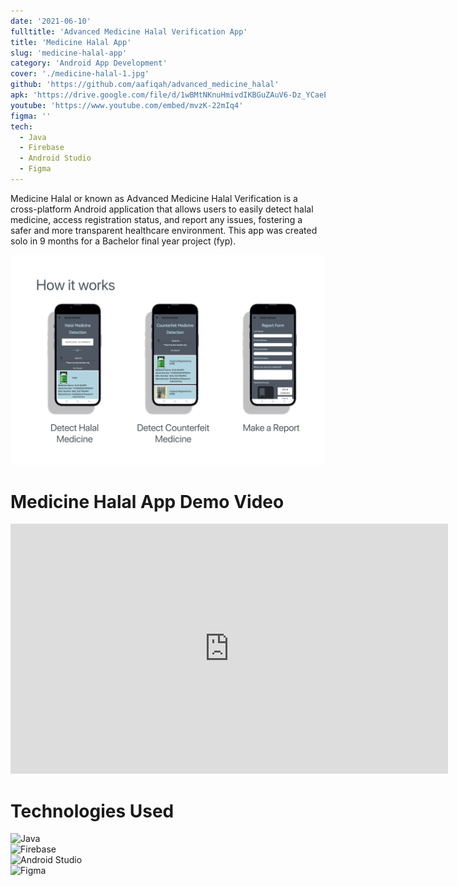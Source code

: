 ```yaml
---
date: '2021-06-10'
fulltitle: 'Advanced Medicine Halal Verification App'
title: 'Medicine Halal App'
slug: 'medicine-halal-app'
category: 'Android App Development'
cover: './medicine-halal-1.jpg'
github: 'https://github.com/aafiqah/advanced_medicine_halal'
apk: 'https://drive.google.com/file/d/1wBMtNKnuHmivdIKBGuZAuV6-Dz_YCaeE/view?usp=sharing'
youtube: 'https://www.youtube.com/embed/mvzK-22mIq4'
figma: ''
tech:
  - Java
  - Firebase
  - Android Studio
  - Figma
---
```


<div class="modal-content-container">
  <div class="modal-content-text">

Medicine Halal or known as Advanced Medicine Halal Verification is a cross-platform Android application that allows users to easily detect halal medicine, access registration status, and report any issues, fostering a safer and more transparent healthcare environment. This app was created solo in 9 months for a Bachelor final year project (fyp).

  </div>

  <div class="modal-content-img">

![How it work](./medicine-halal-2.jpg)

  </div>
</div>

# Medicine Halal App Demo Video

<div style="text-align: center;">
  <iframe width="700" height="400" src="https://www.youtube.com/embed/mvzK-22mIq4" frameborder="0" allowfullscreen></iframe>
</div>

# Technologies Used

<div class="container">
  <div class="badge-item">
    <img src="https://img.shields.io/badge/Java-ED8B00?style=for-the-badge&logo=openjdk&logoColor=white" alt="Java" class="badge-image" />
  </div>
  <div class="badge-item">
    <img src="https://img.shields.io/badge/Firebase-039BE5?style=for-the-badge&logo=Firebase&logoColor=white" alt="Firebase" class="badge-image" />
  </div>
  <div class="badge-item">
    <img src="https://img.shields.io/badge/Android_Studio-3DDC84?style=for-the-badge&logo=android-studio&logoColor=white" alt="Android Studio" class="badge-image" />
  </div>
  <div class="badge-item">
    <img src="https://img.shields.io/badge/Figma-F24E1E?style=for-the-badge&logo=figma&logoColor=white" alt="Figma" class="badge-image" />
  </div>
</div>
